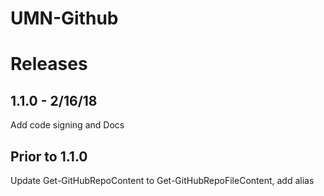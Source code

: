 # UMN-Github

# Releases

## 1.1.0 - 2/16/18
Add code signing and Docs

## Prior to 1.1.0
Update Get-GitHubRepoContent to Get-GitHubRepoFileContent, add alias